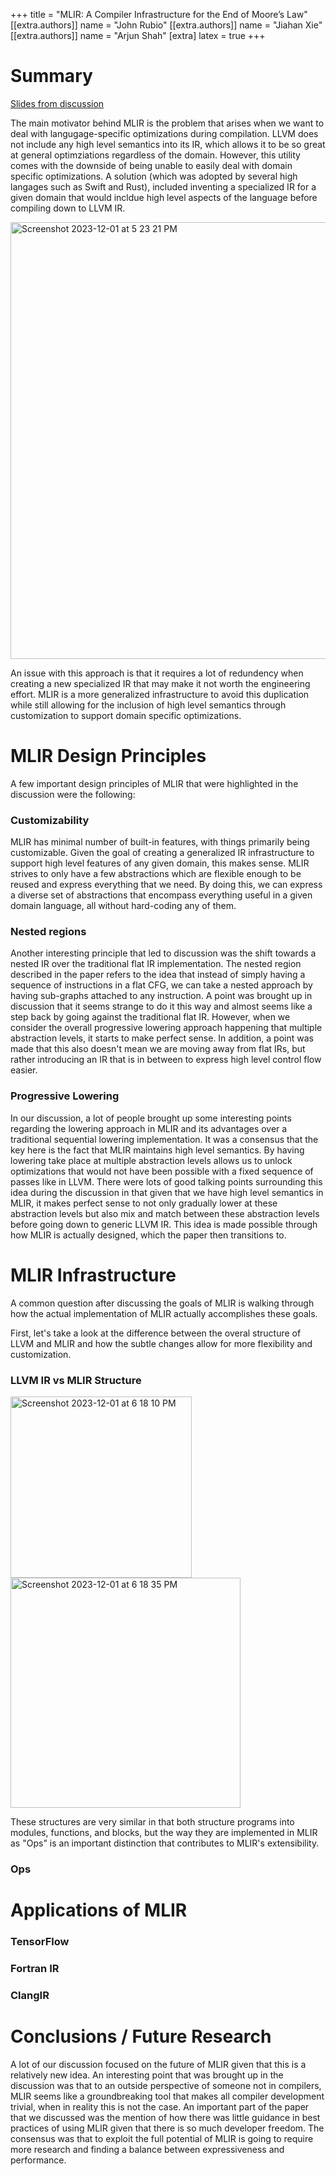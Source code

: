 +++
title = "MLIR: A Compiler Infrastructure for the End of Moore’s Law"
[[extra.authors]]
name = "John Rubio"
[[extra.authors]]
name = "Jiahan Xie"
[[extra.authors]]
name = "Arjun Shah"
[extra]
latex = true
+++

# Summary
[Slides from discussion](https://docs.google.com/presentation/d/1dHY8Xrk-VhUodql-06egCotdDWsIoiNOgEzlmSc0coM/edit?usp=sharing)

The main motivator behind MLIR is the problem that arises when we want to deal with langugage-specific optimizations during compilation. LLVM does not include any high level semantics into its IR, which allows it to be so great at general optimziations regardless of the domain. However, this utility comes with the downside of being unable to easily deal with domain specific optimizations. A solution (which was adopted by several high langages such as Swift and Rust), included inventing a specialized IR for a given domain that would incldue high level aspects of the language before compiling down to LLVM IR.

<img width="699" alt="Screenshot 2023-12-01 at 5 23 21 PM" src="https://github.com/20ashah/cs6120/assets/33373825/2f2e2a84-4e57-4446-aa0d-31a5a9d1a495">

An issue with this approach is that it requires a lot of redundency when creating a new specialized IR that may make it not worth the engineering effort. MLIR is a more generalized infrastructure to avoid this duplication while still allowing for the inclusion of high level semantics through customization to support domain specific optimizations.

# MLIR Design Principles

A few important design principles of MLIR that were highlighted in the discussion were the following:

### Customizability

MLIR has minimal number of built-in features, with things primarily being customizable. Given the goal of creating a generalized IR infrastructure to support high level features of any given domain, this makes sense. MLIR strives to only have a few abstractions which are flexible enough to be reused and express everything that we need. By doing this, we can express a diverse set of abstractions that encompass everything useful in a given domain language, all without hard-coding any of them. 

### Nested regions

Another interesting principle that led to discussion was the shift towards a nested IR over the traditional flat IR implementation. The nested region described in the paper refers to the idea that instead of simply having a sequence of instructions in a flat CFG, we can take a nested approach by having sub-graphs attached to any instruction. A point was brought up in discussion that it seems strange to do it this way and almost seems like a step back by going against the traditional flat IR. However, when we consider the overall progressive lowering approach happening that multiple abstraction levels, it starts to make perfect sense. In addition, a point was made that this also doesn't mean we are moving away from flat IRs, but rather introducing an IR that is in between to express high level control flow easier.

### Progressive Lowering

In our discussion, a lot of people brought up some interesting points regarding the lowering approach in MLIR and its advantages over a traditional sequential lowering implementation. It was a consensus that the key here is the fact that MLIR maintains high level semantics. By having lowering take place at multiple abstraction levels allows us to unlock optimizations that would not have been possible with a fixed sequence of passes like in LLVM. There were lots of good talking points surrounding this idea during the discussion in that given that we have high level semantics in MLIR, it makes perfect sense to not only gradually lower at these abstraction levels but also mix and match between these abstraction levels before going down to generic LLVM IR. This idea is made possible through how MLIR is actually designed, which the paper then transitions to.

# MLIR Infrastructure

A common question after discussing the goals of MLIR is walking through how the actual implementation of MLIR actually accomplishes these goals. 

First, let's take a look at the difference between the overal structure of LLVM and MLIR and how the subtle changes allow for more flexibility and customization.

### LLVM IR vs MLIR Structure

<img width="290" alt="Screenshot 2023-12-01 at 6 18 10 PM" src="https://github.com/20ashah/cs6120/assets/33373825/65c87ead-7630-4748-bc3d-570cdc8ac1c1"> 

<img width="368" alt="Screenshot 2023-12-01 at 6 18 35 PM" src="https://github.com/20ashah/cs6120/assets/33373825/a4f9bc37-3ad7-46de-98d6-727e752b8ec0">

These structures are very similar in that both structure programs into modules, functions, and blocks, but the way they are implemented in MLIR as "Ops" is an important distinction that contributes to MLIR's extensibility.

### Ops


# Applications of MLIR

### TensorFlow

### Fortran IR

### ClangIR

# Conclusions / Future Research

A lot of our discussion focused on the future of MLIR given that this is a relatively new idea. An interesting point that was brought up in the discussion was that to an outside perspective of someone not in compilers, MLIR seems like a groundbreaking tool that makes all compiler development trivial, when in reality this is not the case. An important part of the paper that we discussed was the mention of how there was little guidance in best practices of using MLIR given that there is so much developer freedom. The consensus was that to exploit the full potential of MLIR is going to require more research and finding a balance between expressiveness and performance.

